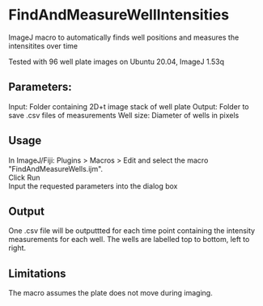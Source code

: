 # FindAndMeasureWellIntensities
ImageJ macro to automatically finds well positions and measures the intensitites over time

Tested with 96 well plate images on Ubuntu 20.04, ImageJ 1.53q

## Parameters:
Input: Folder containing 2D+t image stack of well plate
Output: Folder to save .csv files of measurements
Well size: Diameter of wells in pixels

## Usage
In ImageJ/Fiji: Plugins > Macros > Edit and select the macro "FindAndMeasureWells.ijm". \
Click Run \
Input the requested parameters into the dialog box

## Output
One .csv file will be outputtted for each time point containing the intensity measurements for each well. The wells are labelled top to bottom, left to right.

## Limitations
The macro assumes the plate does not move during imaging.
